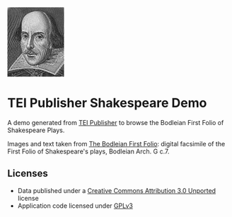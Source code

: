 ![TEI Publisher Logo](icon.png)

# TEI Publisher Shakespeare Demo

A demo generated from [TEI Publisher](https://teipublisher.com) to browse the Bodleian First Folio of Shakespeare Plays.

Images and text taken from [The Bodleian First Folio](http://firstfolio.bodleian.ox.ac.uk/): digital facsimile of the First Folio of Shakespeare's plays, Bodleian Arch. G c.7. 

## Licenses

* Data published under a [Creative Commons Attribution 3.0 Unported](http://creativecommons.org/licenses/by/3.0/) license
* Application code licensed under [GPLv3](LICENSE)